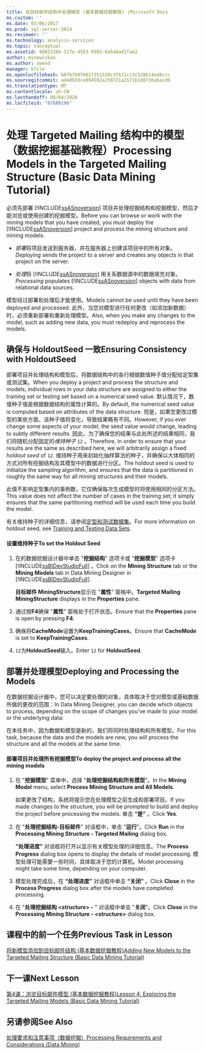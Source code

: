 ```yaml
---
title: 在目标邮件结构中处理模型 (基本数据挖掘教程) |Microsoft Docs
ms.custom: ''
ms.date: 03/06/2017
ms.prod: sql-server-2014
ms.reviewer: ''
ms.technology: analysis-services
ms.topic: conceptual
ms.assetid: 9d8233bb-117e-4563-9302-8a5a8ad1fae2
author: minewiskan
ms.author: owend
manager: kfile
ms.openlocfilehash: b8fb7b9f601f351520c3f611cc3c520614ed8ccc
ms.sourcegitcommit: ad4d92dce894592a259721a1571b1d8736abacdb
ms.translationtype: MT
ms.contentlocale: zh-CN
ms.lasthandoff: 08/04/2020
ms.locfileid: "87689196"
---
```

# <a name="processing-models-in-the-targeted-mailing-structure-basic-data-mining-tutorial"></a><span data-ttu-id="99b25-102">处理 Targeted Mailing 结构中的模型（数据挖掘基础教程）</span><span class="sxs-lookup"><span data-stu-id="99b25-102">Processing Models in the Targeted Mailing Structure (Basic Data Mining Tutorial)</span></span>
  <span data-ttu-id="99b25-103">必须先部署 [!INCLUDE[ssASnoversion](../includes/ssasnoversion-md.md)] 项目并处理挖掘结构和挖掘模型，然后才能浏览或使用创建的挖掘模型。</span><span class="sxs-lookup"><span data-stu-id="99b25-103">Before you can browse or work with the mining models that you have created, you must deploy the [!INCLUDE[ssASnoversion](../includes/ssasnoversion-md.md)] project and process the mining structure and mining models.</span></span>  
  
-   <span data-ttu-id="99b25-104">*部署*将项目发送到服务器，并在服务器上创建该项目中的所有对象。</span><span class="sxs-lookup"><span data-stu-id="99b25-104">*Deploying* sends the project to a server and creates any objects in that project on the server.</span></span>  
  
-   <span data-ttu-id="99b25-105">*处理*将 [!INCLUDE[ssASnoversion](../includes/ssasnoversion-md.md)] 用关系数据源中的数据填充对象。</span><span class="sxs-lookup"><span data-stu-id="99b25-105">*Processing* populates [!INCLUDE[ssASnoversion](../includes/ssasnoversion-md.md)] objects with data from relational data sources.</span></span>  
  
 <span data-ttu-id="99b25-106">模型经过部署和处理后才能使用。</span><span class="sxs-lookup"><span data-stu-id="99b25-106">Models cannot be used until they have been deployed and processed.</span></span> <span data-ttu-id="99b25-107">此外，当您对模型进行任何更改（如添加新数据）时，必须重新部署和重新处理模型。</span><span class="sxs-lookup"><span data-stu-id="99b25-107">Also, when you make any changes to the model, such as adding new data, you must redeploy and reprocess the models.</span></span>  
  
## <a name="ensuring-consistency-with-holdoutseed"></a><span data-ttu-id="99b25-108">确保与 HoldoutSeed 一致</span><span class="sxs-lookup"><span data-stu-id="99b25-108">Ensuring Consistency with HoldoutSeed</span></span>  
 <span data-ttu-id="99b25-109">部署项目并处理结构和模型后，将数据结构中的各行根据数值种子值分配给定型集或测试集。</span><span class="sxs-lookup"><span data-stu-id="99b25-109">When you deploy a project and process the structure and models, individual rows in your data structure are assigned to either the training set or testing set based on a numerical seed value.</span></span> <span data-ttu-id="99b25-110">默认情况下，数值种子值是根据数据结构的属性计算的。</span><span class="sxs-lookup"><span data-stu-id="99b25-110">By default, the numerical seed value is computed based on attributes of the data structure.</span></span> <span data-ttu-id="99b25-111">但是，如果您更改过模型的某些方面，该种子值将变化，导致结果略有不同。</span><span class="sxs-lookup"><span data-stu-id="99b25-111">However, if you ever change some aspects of your model, the seed value would change, leading to subtly different results.</span></span> <span data-ttu-id="99b25-112">因此，为了确保您的结果与此处所述的结果相同，我们将随机分配固定的*维持种子* `12` 。</span><span class="sxs-lookup"><span data-stu-id="99b25-112">Therefore, in order to ensure that your results are the same as described here, we will arbitrarily assign a fixed *holdout seed* of `12`.</span></span> <span data-ttu-id="99b25-113">维持种子用来初始化抽样算法的种子，并确保以大体相同的方式对所有挖掘结构及其模型中的数据进行分区。</span><span class="sxs-lookup"><span data-stu-id="99b25-113">The holdout seed is used to initialize the sampling algorithm, and ensures that the data is partitioned in roughly the same way for all mining structures and their models.</span></span>  
  
 <span data-ttu-id="99b25-114">此值不影响定型集内的事例数，它仅确保每次生成模型时将使用相同的分区方法。</span><span class="sxs-lookup"><span data-stu-id="99b25-114">This value does not affect the number of cases in the training set; it simply ensures that the same partitioning method will be used each time you build the model.</span></span>  
  
 <span data-ttu-id="99b25-115">有关维持种子的详细信息，请参阅[定型和测试数据集](../../2014/analysis-services/data-mining/training-and-testing-data-sets.md)。</span><span class="sxs-lookup"><span data-stu-id="99b25-115">For more information on holdout seed, see [Training and Testing Data Sets](../../2014/analysis-services/data-mining/training-and-testing-data-sets.md).</span></span>  
  
#### <a name="to-set-the-holdout-seed"></a><span data-ttu-id="99b25-116">设置维持种子</span><span class="sxs-lookup"><span data-stu-id="99b25-116">To set the Holdout Seed</span></span>  
  
1.  <span data-ttu-id="99b25-117">在的数据挖掘设计器中单击 "**挖掘结构**" 选项卡或 "**挖掘模型**" 选项卡 [!INCLUDE[ssBIDevStudioFull](../includes/ssbidevstudiofull-md.md)] 。</span><span class="sxs-lookup"><span data-stu-id="99b25-117">Click on the **Mining Structure** tab or the **Mining Models** tab in Data Mining Designer in [!INCLUDE[ssBIDevStudioFull](../includes/ssbidevstudiofull-md.md)].</span></span>  
  
     <span data-ttu-id="99b25-118">**目标邮件 MiningStructure**显示在 "**属性**" 窗格中。</span><span class="sxs-lookup"><span data-stu-id="99b25-118">**Targeted Mailing MiningStructure** displays in the **Properties** pane.</span></span>  
  
2.  <span data-ttu-id="99b25-119">通过按**F4**确保 "**属性**" 窗格处于打开状态。</span><span class="sxs-lookup"><span data-stu-id="99b25-119">Ensure that the **Properties** pane is open by pressing **F4**.</span></span>  
  
3.  <span data-ttu-id="99b25-120">确保将**CacheMode**设置为**KeepTrainingCases**。</span><span class="sxs-lookup"><span data-stu-id="99b25-120">Ensure that **CacheMode** is set to **KeepTrainingCases**.</span></span>  
  
4.  <span data-ttu-id="99b25-121">`12`为**HoldoutSeed**输入。</span><span class="sxs-lookup"><span data-stu-id="99b25-121">Enter `12` for **HoldoutSeed**.</span></span>  
  
## <a name="deploying-and-processing-the-models"></a><span data-ttu-id="99b25-122">部署并处理模型</span><span class="sxs-lookup"><span data-stu-id="99b25-122">Deploying and Processing the Models</span></span>  
 <span data-ttu-id="99b25-123">在数据挖掘设计器中，您可以决定要处理的对象，具体取决于您对模型或基础数据所做的更改的范围：</span><span class="sxs-lookup"><span data-stu-id="99b25-123">In Data Mining Designer, you can decide which objects to process, depending on the scope of changes you've made to your model or the underlying data:</span></span>  
  
 <span data-ttu-id="99b25-124">在本任务中，因为数据和模型是新的，我们将同时处理结构和所有模型。</span><span class="sxs-lookup"><span data-stu-id="99b25-124">For this task, because the data and the models are new, you will process the structure and all the models at the same time.</span></span>  
  
#### <a name="to-deploy-the-project-and-process-all-the-mining-models"></a><span data-ttu-id="99b25-125">部署项目并处理所有挖掘模型</span><span class="sxs-lookup"><span data-stu-id="99b25-125">To deploy the project and process all the mining models</span></span>  
  
1.  <span data-ttu-id="99b25-126">在 "**挖掘模型**" 菜单中，选择 "**处理挖掘结构和所有模型**"。</span><span class="sxs-lookup"><span data-stu-id="99b25-126">In the **Mining Model** menu, select **Process Mining Structure and All Models**.</span></span>  
  
     <span data-ttu-id="99b25-127">如果更改了结构，系统将提示您在处理模型之前生成和部署项目。</span><span class="sxs-lookup"><span data-stu-id="99b25-127">If you made changes to the structure, you will be prompted to build and deploy the project before processing the models.</span></span> <span data-ttu-id="99b25-128">单击 **“是”** 。</span><span class="sxs-lookup"><span data-stu-id="99b25-128">Click **Yes**.</span></span>  
  
2.  <span data-ttu-id="99b25-129">在 "**处理挖掘结构-目标邮件**" 对话框中，单击 "**运行**"。</span><span class="sxs-lookup"><span data-stu-id="99b25-129">Click **Run** in the **Processing Mining Structure - Targeted Mailing** dialog box.</span></span>  
  
     <span data-ttu-id="99b25-130">**“处理进度”** 对话框将打开以显示有关模型处理的详细信息。</span><span class="sxs-lookup"><span data-stu-id="99b25-130">The **Process Progress** dialog box opens to display the details of model processing.</span></span> <span data-ttu-id="99b25-131">模型处理可能需要一些时间，具体取决于您的计算机。</span><span class="sxs-lookup"><span data-stu-id="99b25-131">Model processing might take some time, depending on your computer.</span></span>  
  
3.  <span data-ttu-id="99b25-132">模型处理完成后，在 **“处理进度”** 对话框中单击 **“关闭”** 。</span><span class="sxs-lookup"><span data-stu-id="99b25-132">Click **Close** in the **Process Progress** dialog box after the models have completed processing.</span></span>  
  
4.  <span data-ttu-id="99b25-133">在 "**处理挖掘结构 \<structure> -** " 对话框中单击 "**关闭**"。</span><span class="sxs-lookup"><span data-stu-id="99b25-133">Click **Close** in the **Processing Mining Structure - \<structure>** dialog box.</span></span>  
  
## <a name="previous-task-in-lesson"></a><span data-ttu-id="99b25-134">课程中的前一个任务</span><span class="sxs-lookup"><span data-stu-id="99b25-134">Previous Task in Lesson</span></span>  
 [<span data-ttu-id="99b25-135">将新模型添加到目标邮件结构 &#40;基本数据挖掘教程&#41;</span><span class="sxs-lookup"><span data-stu-id="99b25-135">Adding New Models to the Targeted Mailing Structure &#40;Basic Data Mining Tutorial&#41;</span></span>](../../2014/tutorials/adding-new-models-to-the-targeted-mailing-structure-basic-data-mining-tutorial.md)  
  
## <a name="next-lesson"></a><span data-ttu-id="99b25-136">下一课</span><span class="sxs-lookup"><span data-stu-id="99b25-136">Next Lesson</span></span>  
 [<span data-ttu-id="99b25-137">第4课：浏览目标邮件模型 &#40;基本数据挖掘教程&#41;</span><span class="sxs-lookup"><span data-stu-id="99b25-137">Lesson 4: Exploring the Targeted Mailing Models &#40;Basic Data Mining Tutorial&#41;</span></span>](../../2014/tutorials/lesson-4-exploring-the-targeted-mailing-models-basic-data-mining-tutorial.md)  
  
## <a name="see-also"></a><span data-ttu-id="99b25-138">另请参阅</span><span class="sxs-lookup"><span data-stu-id="99b25-138">See Also</span></span>  
 [<span data-ttu-id="99b25-139">处理要求和注意事项（数据挖掘）</span><span class="sxs-lookup"><span data-stu-id="99b25-139">Processing Requirements and Considerations &#40;Data Mining&#41;</span></span>](../../2014/analysis-services/data-mining/processing-requirements-and-considerations-data-mining.md)  
  
  
